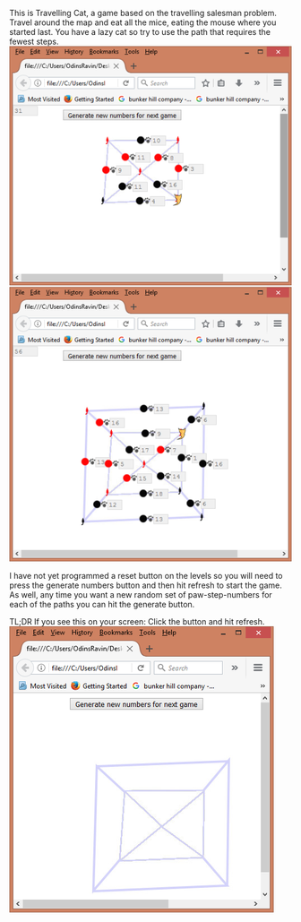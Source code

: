 This is Travelling Cat, a game based on the travelling salesman problem. Travel around the map and eat all the mice, eating the mouse where you started last. You have a lazy cat so try to use the path that requires the fewest steps.
![alt text](screenshot1.png) ![alt text](screenshot2.png)

I have not yet programmed a reset button on the levels so you will need to press the generate numbers button and then hit refresh to start the game. As well, any time you want a new random set of paw-step-numbers for each of the paths you can hit the generate button.

TL;DR
If you see this on your screen: Click the button and hit refresh.
![alt text](screenshot3.png)
